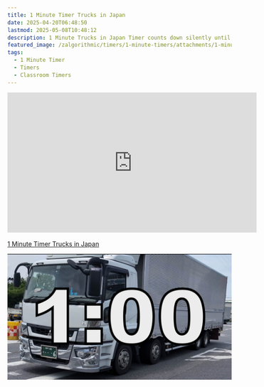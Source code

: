 ```yaml
---
title: 1 Minute Timer Trucks in Japan
date: 2025-04-20T06:48:50
lastmod: 2025-05-08T10:48:12
description: 1 Minute Trucks in Japan Timer counts down silently until it reaches 0:00 and then makes a sound to show time is up
featured_image: /zalgorithmic/timers/1-minute-timers/attachments/1-minute-timer-trucks-in-japan-thumb.jpg
tags:
  - 1 Minute Timer
  - Timers
  - Classroom Timers
---
```


<div class="iframe-16-9-container">
<iframe class="youTubeIframe" width="560" height="315" src="https://www.youtube.com/embed/_EtDRraoh4A" title="YouTube video player" frameborder="0" allow="accelerometer; autoplay; clipboard-write; encrypted-media; gyroscope; picture-in-picture; web-share" allowfullscreen></iframe>
</div>

[1 Minute Timer Trucks in Japan](https://youtu.be/_EtDRraoh4A)

![1 Minute Timer Trucks in Japan](./attachments/1-minute-timer-trucks-in-japan-thumb.jpg)
